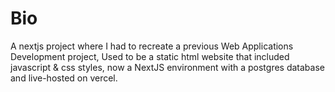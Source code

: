 # Bio
A nextjs project where I had to recreate a previous Web Applications Development project, Used to be a static html website that included javascript & css styles, now a NextJS environment with a postgres database and live-hosted on vercel.
